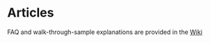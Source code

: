 # Articles

FAQ and walk-through-sample explanations are provided in the [Wiki](https://github.com/icsharpcode/SharpZipLib/wiki)
